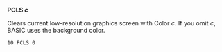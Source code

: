 **PCLS *c***

Clears current low-resolution graphics screen with Color *c*.  If you omit *c*, BASIC uses the background color.

```ecb2
10 PCLS 0
```
